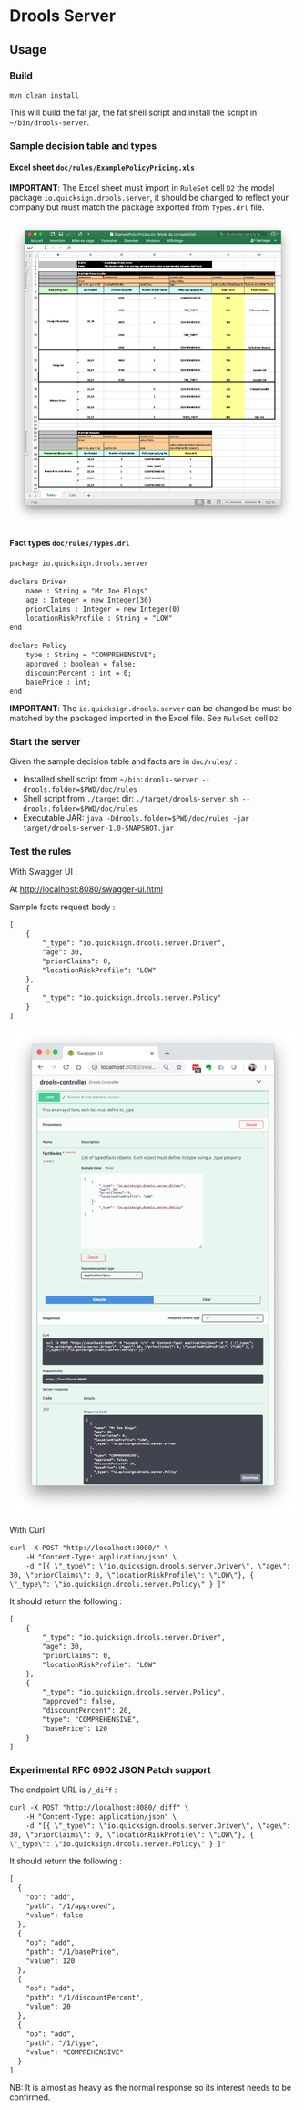# Drools Server

## Usage

### Build

```
mvn clean install
```

This will build the fat jar, the fat shell script and install the script in `~/bin/drools-server`.

### Sample decision table and types

#### Excel sheet `doc/rules/ExamplePolicyPricing.xls`

**IMPORTANT**: The Excel sheet must import in `RuleSet` cell `D2` the model package `io.quicksign.drools.server`, it should be changed to reflect your company but must match the package exported from `Types.drl` file.

![ExamplePolicyPricing.xls](doc/rules-excel.png)

#### Fact types `doc/rules/Types.drl`

```
package io.quicksign.drools.server

declare Driver
    name : String = "Mr Joe Blogs"
    age : Integer = new Integer(30)
    priorClaims : Integer = new Integer(0)
    locationRiskProfile : String = "LOW"
end

declare Policy
    type : String = "COMPREHENSIVE";
    approved : boolean = false;
    discountPercent : int = 0;
    basePrice : int;
end
```

**IMPORTANT**: The `io.quicksign.drools.server` can be changed be must be matched by the packaged imported in the Excel file. See `RuleSet` cell `D2`.

### Start the server

Given the sample decision table and facts are in `doc/rules/` :

- Installed shell script from `~/bin`: `drools-server --drools.folder=$PWD/doc/rules`
- Shell script from `./target` dir: `./target/drools-server.sh --drools.folder=$PWD/doc/rules`
- Executable JAR: `java -Ddrools.folder=$PWD/doc/rules -jar target/drools-server-1.0-SNAPSHOT.jar`

### Test the rules

With Swagger UI :

At [http://localhost:8080/swagger-ui.html](http://localhost:8080/swagger-ui.html)

Sample facts request body :

```
[
    {
        "_type": "io.quicksign.drools.server.Driver",
        "age": 30,
        "priorClaims": 0,
        "locationRiskProfile": "LOW"
    },
    {
        "_type": "io.quicksign.drools.server.Policy"
    }
]
```

![](doc/swagger-demo.png)

With Curl

```
curl -X POST "http://localhost:8080/" \
	-H "Content-Type: application/json" \
	-d "[{ \"_type\": \"io.quicksign.drools.server.Driver\", \"age\": 30, \"priorClaims\": 0, \"locationRiskProfile\": \"LOW\"}, { \"_type\": \"io.quicksign.drools.server.Policy\" } ]"
```

It should return the following :

```
[
    {
        "_type": "io.quicksign.drools.server.Driver",
        "age": 30,
        "priorClaims": 0,
        "locationRiskProfile": "LOW"
    },
    {
        "_type": "io.quicksign.drools.server.Policy",
        "approved": false,
        "discountPercent": 20,
        "type": "COMPREHENSIVE",
        "basePrice": 120
    }
]
```

### Experimental RFC 6902 JSON Patch support

The endpoint URL is `/_diff` :

```
curl -X POST "http://localhost:8080/_diff" \
	-H "Content-Type: application/json" \
	-d "[{ \"_type\": \"io.quicksign.drools.server.Driver\", \"age\": 30, \"priorClaims\": 0, \"locationRiskProfile\": \"LOW\"}, { \"_type\": \"io.quicksign.drools.server.Policy\" } ]"
```

It should return the following :

```
[
  {
    "op": "add",
    "path": "/1/approved",
    "value": false
  },
  {
    "op": "add",
    "path": "/1/basePrice",
    "value": 120
  },
  {
    "op": "add",
    "path": "/1/discountPercent",
    "value": 20
  },
  {
    "op": "add",
    "path": "/1/type",
    "value": "COMPREHENSIVE"
  }
]
```

NB: It is almost as heavy as the normal response so its interest needs to be confirmed.
